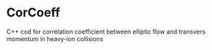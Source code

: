 # CorCoeff
C++ cod for correlation coefficient between elliptic flow and transvers momentum in heavy-ion collisions
